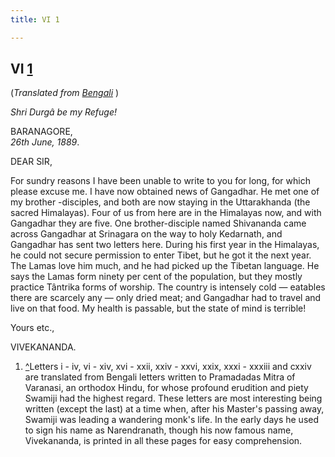 ```yaml
---
title: VI 1

---
```





  

  


## VI [1](#fn1)

(*Translated from [Bengali](b6009e6006.pdf)* )

*Shri Durgâ be my Refuge!*

BARANAGORE,  
*26th June, 1889*.

DEAR SIR,

For sundry reasons I have been unable to write to you for long, for
which please excuse me. I have now obtained news of Gangadhar. He met
one of my brother -disciples, and both are now staying in the
Uttarakhanda (the sacred Himalayas). Four of us from here are in the
Himalayas now, and with Gangadhar they are five. One brother-disciple
named Shivananda came across Gangadhar at Srinagara on the way to holy
Kedarnath, and Gangadhar has sent two letters here. During his first
year in the Himalayas, he could not secure permission to enter Tibet,
but he got it the next year. The Lamas love him much, and he had picked
up the Tibetan language. He says the Lamas form ninety per cent of the
population, but they mostly practice Tântrika forms of worship. The
country is intensely cold — eatables there are scarcely any — only dried
meat; and Gangadhar had to travel and live on that food. My health is
passable, but the state of mind is terrible! 

Yours etc.,

VIVEKANANDA.

1.  [^](#txt1)Letters i - iv, vi - xiv, xvi - xxii, xxiv - xxvi, xxix,
    xxxi - xxxiii and cxxiv are translated from Bengali letters written
    to Pramadadas Mitra of Varanasi, an orthodox Hindu, for whose
    profound erudition and piety Swamiji had the highest regard. These
    letters are most interesting being written (except the last) at a
    time when, after his Master's passing away, Swamiji was leading a
    wandering monk's life. In the early days he used to sign his name as
    Narendranath, though his now famous name, Vivekananda, is printed in
    all these pages for easy comprehension.


